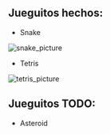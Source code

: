 ## Jueguitos hechos:
- Snake

![snake_picture]([[https://raw.githubusercontent.com/migue27au/jueguitos/refs/heads/main/images/snake.png]])

- Tetris

![tetris_picture]([https://raw.githubusercontent.com/migue27au/jueguitos/refs/heads/main/images/tetris.png])

## Jueguitos TODO:
- Asteroid

